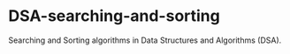 # DSA-searching-and-sorting
Searching and Sorting algorithms in Data Structures and Algorithms (DSA).
